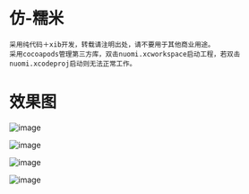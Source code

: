 # 仿-糯米

    采用纯代码＋xib开发，转载请注明出处，请不要用于其他商业用途。
    采用cocoapods管理第三方库，双击nuomi.xcworkspace启动工程，若双击nuomi.xcodeproj启动则无法正常工作。

# 效果图

![image](https://github.com/Fyus1201/nuomi/blob/master/image/mov1.gif)  

![image](https://github.com/Fyus1201/nuomi/blob/master/image/mov2.gif) 

![image](https://github.com/Fyus1201/nuomi/blob/master/image/mov3.gif) 

![image](https://github.com/Fyus1201/nuomi/blob/master/image/mov4.gif) 


